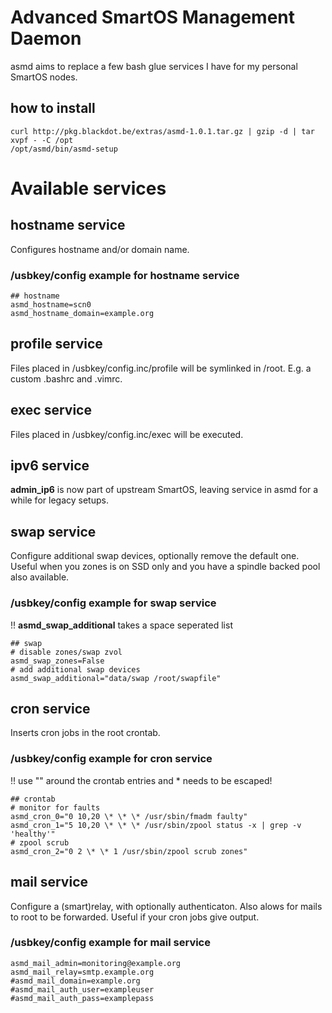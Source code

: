 # Advanced SmartOS Management Daemon
asmd aims to replace a few bash glue services 
 I have for my personal SmartOS nodes.

## how to install
```
curl http://pkg.blackdot.be/extras/asmd-1.0.1.tar.gz | gzip -d | tar xvpf - -C /opt
/opt/asmd/bin/asmd-setup
```

# Available services
## hostname service
Configures hostname and/or domain name.
### /usbkey/config example for hostname service
```
## hostname
asmd_hostname=scn0
asmd_hostname_domain=example.org
```

## profile service
Files placed in /usbkey/config.inc/profile will be symlinked in 
 /root. E.g. a custom .bashrc and .vimrc.

## exec service
Files placed in /usbkey/config.inc/exec will be executed.

## ipv6 service
**admin_ip6** is now part of upstream SmartOS, leaving service in asmd for a while for legacy setups.

## swap service
Configure additional swap devices, optionally remove the default one.
Useful when you zones is on SSD only and you have a spindle backed pool also available.
### /usbkey/config example for swap service
!! **asmd_swap_additional** takes a space seperated list
```
## swap
# disable zones/swap zvol
asmd_swap_zones=False
# add additional swap devices
asmd_swap_additional="data/swap /root/swapfile"
```

## cron service
Inserts cron jobs in the root crontab.
### /usbkey/config example for cron service
!! use "" around the crontab entries and * needs to be escaped!
```
## crontab
# monitor for faults
asmd_cron_0="0 10,20 \* \* \* /usr/sbin/fmadm faulty"
asmd_cron_1="5 10,20 \* \* \* /usr/sbin/zpool status -x | grep -v 'healthy'"
# zpool scrub
asmd_cron_2="0 2 \* \* 1 /usr/sbin/zpool scrub zones"
```

## mail service
Configure a (smart)relay, with optionally authenticaton.
Also alows for mails to root to be forwarded. Useful if your cron jobs give output.
### /usbkey/config example for mail service
```
asmd_mail_admin=monitoring@example.org
asmd_mail_relay=smtp.example.org
#asmd_mail_domain=example.org
#asmd_mail_auth_user=exampleuser
#asmd_mail_auth_pass=examplepass
```
